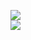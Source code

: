 [![](https://img.shields.io/badge/Made%20With-Github%20Spray-lightgrey.svg?style=for-the-badge&logo=github)](https://github.com/Annihil/github-spray#3313)  
[![](https://i.imgur.com/2DrTn0Z.gif)](https://github.com/Annihil/github-spray)
